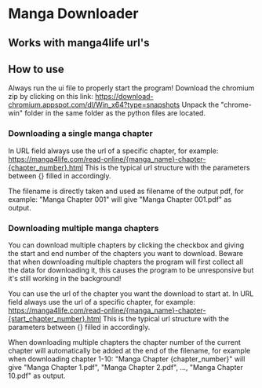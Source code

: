 # Manga Downloader

## Works with manga4life url's

## How to use

Always run the ui file to properly start the program!
Download the chromium zip by clicking on this link: https://download-chromium.appspot.com/dl/Win_x64?type=snapshots
Unpack the "chrome-win" folder in the same folder as the python files are located.

### Downloading a single manga chapter

In URL field always use the url of a specific chapter, for example:
https://manga4life.com/read-online/{manga_name}-chapter-{chapter_number}.html
This is the typical url structure with the parameters between {} filled in accordingly.

The filename is directly taken and used as filename of the output pdf, for example:
"Manga Chapter 001" will give "Manga Chapter 001.pdf" as output.

### Downloading multiple manga chapters

You can download multiple chapters by clicking the checkbox and giving the start and end number of the chapters you want to download. Beware that when downloading multiple chapters the program will first collect all the data for downloading it, this causes the program to be unresponsive but it's still working in the background!

You can use the url of the chapter you want the download to start at.
In URL field always use the url of a specific chapter, for example:
https://manga4life.com/read-online/{manga_name}-chapter-{start_chapter_number}.html
This is the typical url structure with the parameters between {} filled in accordingly.

When downloading multiple chapters the chapter number of the current chapter will automatically be added at the end of the filename, for example when downloading chapter 1-10:
"Manga Chapter {chapter_number}" will give "Manga Chapter 1.pdf", "Manga Chapter 2.pdf", ..., "Manga Chapter 10.pdf" as output.
